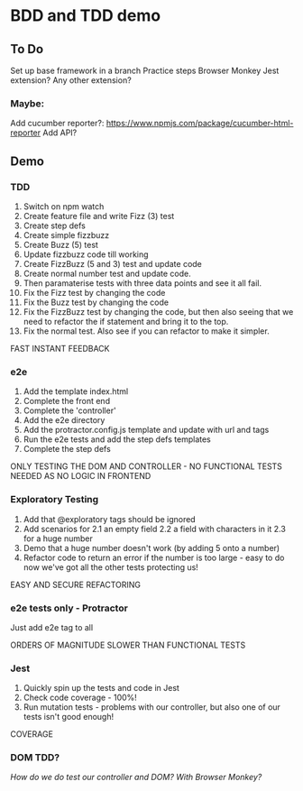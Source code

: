 # BDD and TDD demo

## To Do

Set up base framework in a branch
Practice steps
Browser Monkey
Jest extension? Any other extension?

### Maybe:

Add cucumber reporter?:
https://www.npmjs.com/package/cucumber-html-reporter
Add API?


## Demo

### TDD

1. Switch on npm watch
2. Create feature file and write Fizz (3) test
3. Create step defs
4. Create simple fizzbuzz
5. Create Buzz (5) test
6. Update fizzbuzz code till working
7. Create FizzBuzz (5 and 3) test and update code
8. Create normal number test and update code.
9. Then paramaterise tests with three data points and see it all fail.
10. Fix the Fizz test by changing the code
11. Fix the Buzz test by changing the code
12. Fix the FizzBuzz test by changing the code, but then also seeing that we need to refactor the if statement and bring it to the top.
13. Fix the normal test. Also see if you can refactor to make it simpler.

FAST
INSTANT FEEDBACK

### e2e

1. Add the template index.html
2. Complete the front end
3. Complete the 'controller'
4. Add the e2e directory
5. Add the protractor.config.js template and update with url and tags
6. Run the e2e tests and add the step defs templates
7. Complete the step defs

ONLY TESTING THE DOM AND CONTROLLER - NO FUNCTIONAL TESTS NEEDED AS NO LOGIC IN FRONTEND

### Exploratory Testing

1. Add that @exploratory tags should be ignored
2. Add scenarios for 
2.1 an empty field
2.2 a field with characters in it
2.3 for a huge number
3. Demo that a huge number doesn't work (by adding 5 onto a number)
4. Refactor code to return an error if the number is too large - easy to do now we've got all the other tests protecting us!

EASY AND SECURE REFACTORING


### e2e tests only - Protractor

Just add e2e tag to all

ORDERS OF MAGNITUDE SLOWER THAN FUNCTIONAL TESTS


### Jest

1. Quickly spin up the tests and code in Jest
2. Check code coverage - 100%!
2. Run mutation tests - problems with our controller, but also one of our tests isn't good enough!

COVERAGE

### DOM TDD?

*How do we do test our controller and DOM? With Browser Monkey?*



